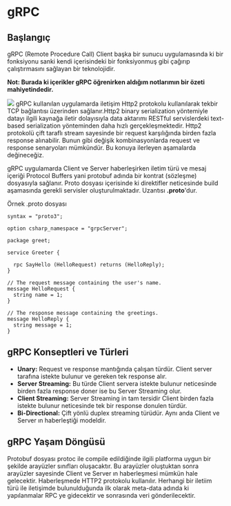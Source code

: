 # gRPC 
## Başlangıç
gRPC (Remote Procedure Call) Client başka bir sunucu uygulamasında ki bir fonksiyonu sanki kendi içerisindeki bir fonksiyonmuş gibi çağırıp çalıştırmasını sağlayan bir teknolojidir.

**Not: Burada ki içerikler gRPC öğrenirken aldığım notlarımın bir özeti mahiyetindedir.**

[![](grpc)](http://https://www.google.com/url?sa=i&url=https%3A%2F%2Fmedium.com%2F%40sddkal%2Fgrpc-api-rehberi-6dc561070c03&psig=AOvVaw0dX5UGRRq0hu4jpzzYgvx5&ust=1638906138049000&source=images&cd=vfe&ved=0CAsQjRxqFwoTCJDo2aT3z_QCFQAAAAAdAAAAABAD)
gRPC kullanılan uygulamarda iletişim Http2 protokolu kullanılarak tekbir TCP bağlantısı üzerinden sağlanır.Http2 binary serialization yöntemiyle datayı ilgili kaynağa iletir dolayısıyla data aktarımı RESTful servislerdeki text-based serialization yönteminden daha hızlı gerçekleşmektedir. Http2 protokolü çift taraflı stream sayesinde bir request karşılığında birden fazla response alınabilir. Bunun gibi değişik kombinasyonlarda request ve response senaryoları mümkündür. Bu konuya ilerleyen aşamalarda değineceğiz.


gRPC uygulamarda Client ve Server haberleşirken iletim türü ve mesaj içeriği Protocol Buffers yani protobuf adında bir kontrat (sözleşme) dosyasıyla sağlanır. Proto dosyası içerisinde ki direktifler neticesinde build aşamasında gerekli servisler oluşturulmaktadır. Uzantısı **.proto**'dur.

Örnek  .proto dosyası

    syntax = "proto3"; 
    
    option csharp_namespace = "grpcServer";
    
    package greet;
    
    service Greeter {
    
      rpc SayHello (HelloRequest) returns (HelloReply); 
    }
    
    // The request message containing the user's name.
    message HelloRequest {
      string name = 1;
    }
    
    // The response message containing the greetings.
    message HelloReply {
      string message = 1;
    }
    

## gRPC Konseptleri ve Türleri
- **Unary:** Request ve response mantığında çalışan türdür. Client server tarafına istekte bulunur ve gereken tek response alır.
- **Server Streaming:** Bu türde Client  servera istekte bulunur neticesinde birden fazla response doner ise bu Server Streaming olur.
- **Client Streaming:**  Server Streaming in tam tersidir Client birden fazla istekte bulunur neticesinde tek bir response donulen türdür.
- **Bi-Directional:**  Çift yönlü duplex streaming türüdür. Aynı anda Client ve Server ın haberleştiği modeldir.
## gRPC Yaşam Döngüsü
Protobuf dosyası protoc ile compile edildiğinde ilgili platforma uygun bir şekilde arayüzler sınıfları oluşacaktır. Bu arayüzler oluştuktan sonra arayüzler sayesinde Client ve Server ın haberleşmesi mümkün hale gelecektir. Haberleşmede HTTP2 protokolu kullanılır. Herhangi bir iletiim türü ile iletişimde bulunulduğunda ilk olarak meta-data adında ki yapılanmalar RPC ye gidecektir ve sonrasında veri gönderilecektir.
